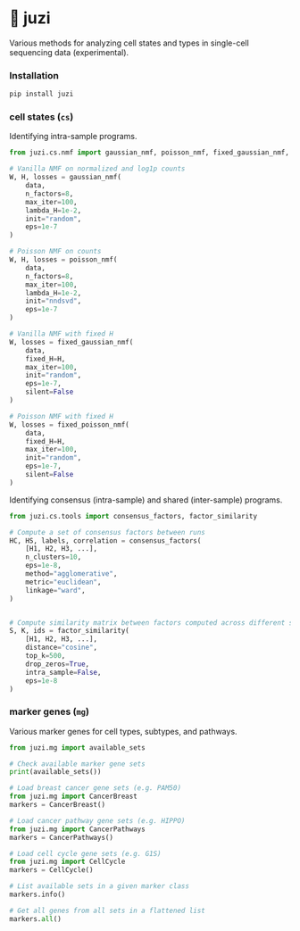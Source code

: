 # :tangerine: juzi

Various methods for analyzing cell states and types in single-cell sequencing data (experimental).

### Installation

```bash
pip install juzi
```

### cell states (`cs`)

Identifying intra-sample programs.

```python
from juzi.cs.nmf import gaussian_nmf, poisson_nmf, fixed_gaussian_nmf, fixed_poisson_nmf

# Vanilla NMF on normalized and log1p counts
W, H, losses = gaussian_nmf(
    data,
    n_factors=8,
    max_iter=100,
    lambda_H=1e-2,
    init="random",
    eps=1e-7
) 

# Poisson NMF on counts
W, H, losses = poisson_nmf(
    data,
    n_factors=8,
    max_iter=100,
    lambda_H=1e-2,
    init="nndsvd",
    eps=1e-7
)

# Vanilla NMF with fixed H
W, losses = fixed_gaussian_nmf(
    data,
    fixed_H=H,
    max_iter=100,
    init="random",
    eps=1e-7,
    silent=False
)

# Poisson NMF with fixed H
W, losses = fixed_poisson_nmf(
    data,
    fixed_H=H,
    max_iter=100,
    init="random",
    eps=1e-7,
    silent=False
)
```

Identifying consensus (intra-sample) and shared (inter-sample) programs. 

```python
from juzi.cs.tools import consensus_factors, factor_similarity

# Compute a set of consensus factors between runs
HC, HS, labels, correlation = consensus_factors(
    [H1, H2, H3, ...],
    n_clusters=10,
    eps=1e-8,
    method="agglomerative",
    metric="euclidean",
    linkage="ward",
)


# Compute similarity matrix between factors computed across different samples
S, K, ids = factor_similarity(
    [H1, H2, H3, ...],
    distance="cosine",
    top_k=500,
    drop_zeros=True,
    intra_sample=False,
    eps=1e-8
)
```

### marker genes (`mg`)

Various marker genes for cell types, subtypes, and pathways.

```python
from juzi.mg import available_sets

# Check available marker gene sets
print(available_sets())

# Load breast cancer gene sets (e.g. PAM50)
from juzi.mg import CancerBreast
markers = CancerBreast()

# Load cancer pathway gene sets (e.g. HIPPO)
from juzi.mg import CancerPathways
markers = CancerPathways()

# Load cell cycle gene sets (e.g. G1S)
from juzi.mg import CellCycle
markers = CellCycle()

# List available sets in a given marker class
markers.info()

# Get all genes from all sets in a flattened list
markers.all()
```
